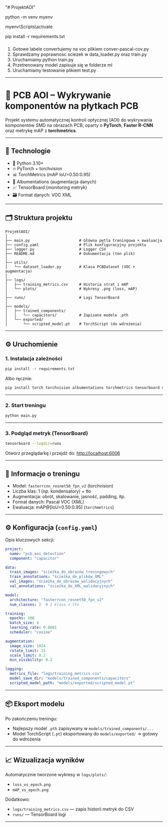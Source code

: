 "# ProjektAOI" 

python -m venv myenv

myenv\Scripts\activate

pip install -r requirements.txt

###

1. Gotowe labele convertujemy na voc plikiem conver-pascal-cov.py
2. Sprawdzamy poprawnosc sciezek w data_loader.py oraz train.py 
3. Uruchamiamy python train.py
4. Przetrenowany model zapisuje się w folderze ml 
5. Uruchamiamy testowanie plikiem test.py 


---------------------------------------------------------------
# 🧠 PCB AOI – Wykrywanie komponentów na płytkach PCB

Projekt systemu automatycznej kontroli optycznej (AOI) do wykrywania komponentów SMD na obrazach PCB, oparty o **PyTorch**, **Faster R-CNN** oraz metrykę mAP z **torchmetrics**.

---

## 🔧 Technologie
- 🐍 Python 3.10+
- 🔥 PyTorch + torchvision
- 📊 TorchMetrics (mAP IoU=0.50:0.95)
- 🧪 Albumentations (augmentacja danych)
- 📈 TensorBoard (monitoring metryk)
- 🗃️ Format danych: VOC XML

---

## 🗂️ Struktura projektu

```
ProjektAOI/
│
├── main.py                      # Główna pętla treningowa + ewaluacja
├── config.yaml                  # Plik konfiguracyjny projektu
├── logger.py                    # Logger CSV
├── README.md                    # Dokumentacja (ten plik)
│
├── utils/
│   └── dataset_loader.py        # Klasa PCBDataset (VOC + augmentacja)
│
├── logs/
│   ├── training_metrics.csv     # Historia strat i mAP
│   └── plots/                   # Wykresy .png (loss, mAP)
│
├── runs/                        # Logi TensorBoard
│
├── models/
│   ├── trained_components/
│   │   └── capacitors/          # Zapisane modele .pth
│   └── exported/
│       └── scripted_model.pt    # TorchScript (do wdrożenia)
```

---

## ⚙️ Uruchomienie

### 1. Instalacja zależności

```bash
pip install -r requirements.txt
```

Albo ręcznie:

```bash
pip install torch torchvision albumentations torchmetrics tensorboard matplotlib tqdm pyyaml
```

---

### 2. Start treningu

```bash
python main.py
```

---

### 3. Podgląd metryk (TensorBoard)

```bash
tensorboard --logdir=runs
```

Otwórz przeglądarkę i przejdź do: [http://localhost:6006](http://localhost:6006)

---

## 🧠 Informacje o treningu

- Model: `fasterrcnn_resnet50_fpn_v2` (torchvision)
- Liczba klas: 1 (np. kondensatory) + tło
- Augmentacja: obrót, skalowanie, jasność, padding, itp.
- Format danych: Pascal VOC (XML)
- Ewaluacja: mAP@[IoU=0.50:0.95] (`torchmetrics`)

---

## ⚙️ Konfiguracja (`config.yaml`)

Opis kluczowych sekcji:

```yaml
project:
  name: "pcb_aoi_detection"
  component: "capacitor"

data:
  train_images: "ścieżka_do_obrazów_treningowych"
  train_annotations: "ścieżka_do_plików_XML"
  val_images: "ścieżka_do_obrazów_walidacyjnych"
  val_annotations: "ścieżka_do_XML_walidacyjnych"

model:
  architecture: "fasterrcnn_resnet50_fpn_v2"
  num_classes: 2  # 1 klasa + tło

training:
  epochs: 100
  batch_size: 4
  learning_rate: 0.0001
  scheduler: "cosine"

augmentation:
  image_size: 1024
  rotate_limit: 15
  scale_limit: 0.2
  min_visibility: 0.2

logging:
  metrics_file: "logs/training_metrics.csv"
  model_save_dir: "models/trained_components/capacitors"
  scripted_model_path: "models/exported/scripted_model.pt"
```

---

## 📦 Eksport modelu

Po zakończeniu treningu:
- Najlepszy model `.pth` zapisywany w `models/trained_components/...`
- Model TorchScript (`.pt`) eksportowany do `models/exported/` → gotowy do wdrożenia

---

## 📈 Wizualizacja wyników

Automatycznie tworzone wykresy w `logs/plots/`:
- `loss_vs_epoch.png`
- `mAP_vs_epoch.png`

Dodatkowo:
- `logs/training_metrics.csv` — zapis historii metryk do CSV
- `runs/` — TensorBoard logi

---
